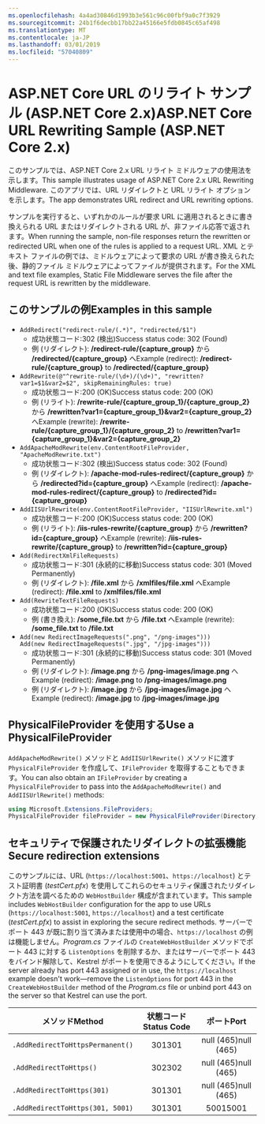 ```yaml
---
ms.openlocfilehash: 4a4ad30846d1993b3e561c96c00fbf9a0c7f3929
ms.sourcegitcommit: 24b1f6decbb17bb22a45166e5fdb0845c65af498
ms.translationtype: MT
ms.contentlocale: ja-JP
ms.lasthandoff: 03/01/2019
ms.locfileid: "57040809"
---
```

# <a name="aspnet-core-url-rewriting-sample-aspnet-core-2x"></a><span data-ttu-id="bdc2b-101">ASP.NET Core URL のリライト サンプル (ASP.NET Core 2.x)</span><span class="sxs-lookup"><span data-stu-id="bdc2b-101">ASP.NET Core URL Rewriting Sample (ASP.NET Core 2.x)</span></span>

<span data-ttu-id="bdc2b-102">このサンプルでは、ASP.NET Core 2.x URL リライト ミドルウェアの使用法を示します。</span><span class="sxs-lookup"><span data-stu-id="bdc2b-102">This sample illustrates usage of ASP.NET Core 2.x URL Rewriting Middleware.</span></span> <span data-ttu-id="bdc2b-103">このアプリでは、URL リダイレクトと URL リライト オプションを示します。</span><span class="sxs-lookup"><span data-stu-id="bdc2b-103">The app demonstrates URL redirect and URL rewriting options.</span></span>

<span data-ttu-id="bdc2b-104">サンプルを実行すると、いずれかのルールが要求 URL に適用されるときに書き換えられる URL またはリダイレクトされる URL が、非ファイル応答で返されます。</span><span class="sxs-lookup"><span data-stu-id="bdc2b-104">When running the sample, non-file responses return the rewritten or redirected URL when one of the rules is applied to a request URL.</span></span> <span data-ttu-id="bdc2b-105">XML とテキスト ファイルの例では、ミドルウェアによって要求の URL が書き換えられた後、静的ファイル ミドルウェアによってファイルが提供されます。</span><span class="sxs-lookup"><span data-stu-id="bdc2b-105">For the XML and text file examples, Static File Middleware serves the file after the request URL is rewritten by the middleware.</span></span>

## <a name="examples-in-this-sample"></a><span data-ttu-id="bdc2b-106">このサンプルの例</span><span class="sxs-lookup"><span data-stu-id="bdc2b-106">Examples in this sample</span></span>

* `AddRedirect("redirect-rule/(.*)", "redirected/$1")`
  - <span data-ttu-id="bdc2b-107">成功状態コード:302 (検出)</span><span class="sxs-lookup"><span data-stu-id="bdc2b-107">Success status code: 302 (Found)</span></span>
  - <span data-ttu-id="bdc2b-108">例 (リダイレクト): **/redirect-rule/{capture_group}** から **/redirected/{capture_group}** へ</span><span class="sxs-lookup"><span data-stu-id="bdc2b-108">Example (redirect): **/redirect-rule/{capture_group}** to **/redirected/{capture_group}**</span></span>
* `AddRewrite(@"^rewrite-rule/(\d+)/(\d+)", "rewritten?var1=$1&var2=$2", skipRemainingRules: true)`
  - <span data-ttu-id="bdc2b-109">成功状態コード:200 (OK)</span><span class="sxs-lookup"><span data-stu-id="bdc2b-109">Success status code: 200 (OK)</span></span>
  - <span data-ttu-id="bdc2b-110">例 (リライト): **/rewrite-rule/{capture_group_1}/{capture_group_2}** から **/rewritten?var1={capture_group_1}&var2={capture_group_2}** へ</span><span class="sxs-lookup"><span data-stu-id="bdc2b-110">Example (rewrite): **/rewrite-rule/{capture_group_1}/{capture_group_2}** to **/rewritten?var1={capture_group_1}&var2={capture_group_2}**</span></span>
* `AddApacheModRewrite(env.ContentRootFileProvider, "ApacheModRewrite.txt")`
  - <span data-ttu-id="bdc2b-111">成功状態コード:302 (検出)</span><span class="sxs-lookup"><span data-stu-id="bdc2b-111">Success status code: 302 (Found)</span></span>
  - <span data-ttu-id="bdc2b-112">例 (リダイレクト): **/apache-mod-rules-redirect/{capture_group}** から **/redirected?id={capture_group}** へ</span><span class="sxs-lookup"><span data-stu-id="bdc2b-112">Example (redirect): **/apache-mod-rules-redirect/{capture_group}** to **/redirected?id={capture_group}**</span></span>
* `AddIISUrlRewrite(env.ContentRootFileProvider, "IISUrlRewrite.xml")`
  - <span data-ttu-id="bdc2b-113">成功状態コード:200 (OK)</span><span class="sxs-lookup"><span data-stu-id="bdc2b-113">Success status code: 200 (OK)</span></span>
  - <span data-ttu-id="bdc2b-114">例 (リライト): **/iis-rules-rewrite/{capture_group}** から **/rewritten?id={capture_group}** へ</span><span class="sxs-lookup"><span data-stu-id="bdc2b-114">Example (rewrite): **/iis-rules-rewrite/{capture_group}** to **/rewritten?id={capture_group}**</span></span>
* `Add(RedirectXmlFileRequests)`
  - <span data-ttu-id="bdc2b-115">成功状態コード:301 (永続的に移動)</span><span class="sxs-lookup"><span data-stu-id="bdc2b-115">Success status code: 301 (Moved Permanently)</span></span>
  - <span data-ttu-id="bdc2b-116">例 (リダイレクト): **/file.xml** から **/xmlfiles/file.xml** へ</span><span class="sxs-lookup"><span data-stu-id="bdc2b-116">Example (redirect): **/file.xml** to **/xmlfiles/file.xml**</span></span>
* `Add(RewriteTextFileRequests)`
  - <span data-ttu-id="bdc2b-117">成功状態コード:200 (OK)</span><span class="sxs-lookup"><span data-stu-id="bdc2b-117">Success status code: 200 (OK)</span></span>
  - <span data-ttu-id="bdc2b-118">例 (書き換え): **/some_file.txt** から **/file.txt** へ</span><span class="sxs-lookup"><span data-stu-id="bdc2b-118">Example (rewrite): **/some_file.txt** to **/file.txt**</span></span>
* `Add(new RedirectImageRequests(".png", "/png-images")))`<br>`Add(new RedirectImageRequests(".jpg", "/jpg-images")))`
  - <span data-ttu-id="bdc2b-119">成功状態コード:301 (永続的に移動)</span><span class="sxs-lookup"><span data-stu-id="bdc2b-119">Success status code: 301 (Moved Permanently)</span></span>
  - <span data-ttu-id="bdc2b-120">例 (リダイレクト): **/image.png** から **/png-images/image.png** へ</span><span class="sxs-lookup"><span data-stu-id="bdc2b-120">Example (redirect): **/image.png** to **/png-images/image.png**</span></span>
  - <span data-ttu-id="bdc2b-121">例 (リダイレクト): **/image.jpg** から **/jpg-images/image.jpg** へ</span><span class="sxs-lookup"><span data-stu-id="bdc2b-121">Example (redirect): **/image.jpg** to **/jpg-images/image.jpg**</span></span>

## <a name="use-a-physicalfileprovider"></a><span data-ttu-id="bdc2b-122">PhysicalFileProvider を使用する</span><span class="sxs-lookup"><span data-stu-id="bdc2b-122">Use a PhysicalFileProvider</span></span>

<span data-ttu-id="bdc2b-123">`AddApacheModRewrite()` メソッドと `AddIISUrlRewrite()` メソッドに渡す `PhysicalFileProvider` を作成して、`IFileProvider` を取得することもできます。</span><span class="sxs-lookup"><span data-stu-id="bdc2b-123">You can also obtain an `IFileProvider` by creating a `PhysicalFileProvider` to pass into the `AddApacheModRewrite()` and `AddIISUrlRewrite()` methods:</span></span>

```csharp
using Microsoft.Extensions.FileProviders;
PhysicalFileProvider fileProvider = new PhysicalFileProvider(Directory.GetCurrentDirectory());
```

## <a name="secure-redirection-extensions"></a><span data-ttu-id="bdc2b-124">セキュリティで保護されたリダイレクトの拡張機能</span><span class="sxs-lookup"><span data-stu-id="bdc2b-124">Secure redirection extensions</span></span>

<span data-ttu-id="bdc2b-125">このサンプルには、URL (`https://localhost:5001`、`https://localhost`) とテスト証明書 (*testCert.pfx*) を使用してこれらのセキュリティ保護されたリダイレクト方法を調べるための `WebHostBuilder` 構成が含まれています。</span><span class="sxs-lookup"><span data-stu-id="bdc2b-125">This sample includes `WebHostBuilder` configuration for the app to use URLs (`https://localhost:5001`, `https://localhost`) and a test certificate (*testCert.pfx*) to assist in exploring the secure redirect methods.</span></span> <span data-ttu-id="bdc2b-126">サーバーでポート 443 が既に割り当て済みまたは使用中の場合、`https://localhost` の例は機能しません。*Program.cs* ファイルの `CreateWebHostBuilder` メソッドでポート 443 に対する `ListenOptions` を削除するか、またはサーバーでポート 443 をバインド解除して、Kestrel がポートを使用できるようにしてください。</span><span class="sxs-lookup"><span data-stu-id="bdc2b-126">If the server already has port 443 assigned or in use, the `https://localhost` example doesn't work&mdash;remove the `ListenOptions` for port 443 in the `CreateWebHostBuilder` method of the *Program.cs* file or unbind port 443 on the server so that Kestrel can use the port.</span></span>

| <span data-ttu-id="bdc2b-127">メソッド</span><span class="sxs-lookup"><span data-stu-id="bdc2b-127">Method</span></span>                           | <span data-ttu-id="bdc2b-128">状態コード</span><span class="sxs-lookup"><span data-stu-id="bdc2b-128">Status Code</span></span> |    <span data-ttu-id="bdc2b-129">ポート</span><span class="sxs-lookup"><span data-stu-id="bdc2b-129">Port</span></span>    |
| -------------------------------- | :---------: | :--------: |
| `.AddRedirectToHttpsPermanent()` |     <span data-ttu-id="bdc2b-130">301</span><span class="sxs-lookup"><span data-stu-id="bdc2b-130">301</span></span>     | <span data-ttu-id="bdc2b-131">null (465)</span><span class="sxs-lookup"><span data-stu-id="bdc2b-131">null (465)</span></span> |
| `.AddRedirectToHttps()`          |     <span data-ttu-id="bdc2b-132">302</span><span class="sxs-lookup"><span data-stu-id="bdc2b-132">302</span></span>     | <span data-ttu-id="bdc2b-133">null (465)</span><span class="sxs-lookup"><span data-stu-id="bdc2b-133">null (465)</span></span> |
| `.AddRedirectToHttps(301)`       |     <span data-ttu-id="bdc2b-134">301</span><span class="sxs-lookup"><span data-stu-id="bdc2b-134">301</span></span>     | <span data-ttu-id="bdc2b-135">null (465)</span><span class="sxs-lookup"><span data-stu-id="bdc2b-135">null (465)</span></span> |
| `.AddRedirectToHttps(301, 5001)` |     <span data-ttu-id="bdc2b-136">301</span><span class="sxs-lookup"><span data-stu-id="bdc2b-136">301</span></span>     |    <span data-ttu-id="bdc2b-137">5001</span><span class="sxs-lookup"><span data-stu-id="bdc2b-137">5001</span></span>    |
